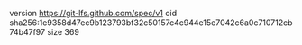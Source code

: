 version https://git-lfs.github.com/spec/v1
oid sha256:1e9358d47ec9b123793bf32c50157c4c944e15e7042c6a0c710712cb74b47f97
size 369
